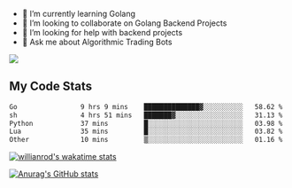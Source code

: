 
- 🌱 I’m currently learning Golang
- 👯 I’m looking to collaborate on Golang Backend Projects
- 🤔 I’m looking for help with backend projects
- 💬 Ask me about Algorithmic Trading Bots

![](https://github-profile-trophy.vercel.app/?username=kevinbarrero)

## My Code Stats

<!--START_SECTION:waka-->

```txt
Go                9 hrs 9 mins    ██████████████▓░░░░░░░░░░   58.62 %
sh                4 hrs 51 mins   ███████▓░░░░░░░░░░░░░░░░░   31.13 %
Python            37 mins         █░░░░░░░░░░░░░░░░░░░░░░░░   03.98 %
Lua               35 mins         █░░░░░░░░░░░░░░░░░░░░░░░░   03.82 %
Other             10 mins         ▒░░░░░░░░░░░░░░░░░░░░░░░░   01.16 %
```

<!--END_SECTION:waka-->

[![willianrod's wakatime stats](https://github-readme-stats.vercel.app/api/wakatime?username=holdandup&layout=compact&theme=react&custom_title=Wakatime%20All%20Time%20Stats&langs_count=8)](https://github.com/anuraghazra/github-readme-stats)

[![Anurag's GitHub stats](https://github-readme-stats.vercel.app/api?username=Kevinbarrero)](https://github.com/anuraghazra/github-readme-stats)




